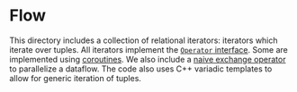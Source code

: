 # Flow
This directory includes a collection of relational iterators: iterators which
iterate over tuples. All iterators implement the [`Operator`
interface](operator.h). Some are implemented using
[coroutines](coroutine_operator.h). We also include a [naive exchange
operator](exchange.h) to parallelize a dataflow. The code also uses C++
variadic templates to allow for generic iteration of tuples.
